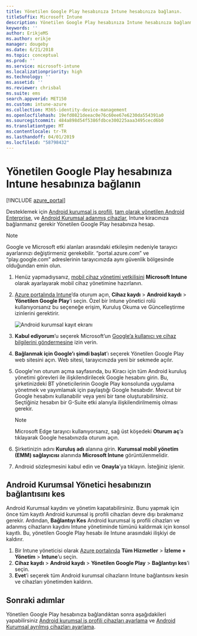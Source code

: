 ```yaml
---
title: Yönetilen Google Play hesabınıza Intune hesabınıza bağlanın.
titleSuffix: Microsoft Intune
description: Yönetilen Google Play hesabınıza Intune hesabınıza bağlanmayı öğreneceksiniz.
keywords: ''
author: ErikjeMS
ms.author: erikje
manager: dougeby
ms.date: 6/21/2018
ms.topic: conceptual
ms.prod: ''
ms.service: microsoft-intune
ms.localizationpriority: high
ms.technology: ''
ms.assetid: ''
ms.reviewer: chrisbal
ms.suite: ems
search.appverid: MET150
ms.custom: intune-azure
ms.collection: M365-identity-device-management
ms.openlocfilehash: 19efd0821deeac0e76c60ee67e6230da554391a0
ms.sourcegitcommit: 484a898d54f5386fdbce300225aaa3495cecd6b0
ms.translationtype: MT
ms.contentlocale: tr-TR
ms.lasthandoff: 04/01/2019
ms.locfileid: "58798432"
---
```

# <a name="connect-your-intune-account-to-your-managed-google-play-account"></a>Yönetilen Google Play hesabınıza Intune hesabınıza bağlanın

[!INCLUDE [azure_portal](./includes/azure_portal.md)]

Desteklemek için [Android kurumsal iş profili](android-work-profile-enroll.md), [tam olarak yönetilen Android Enterprise](android-fully-managed-enroll.md), ve [Android Kurumsal adanmış cihazlar](android-kiosk-enroll.md), Intune kiracınıza bağlanmanız gerekir Yönetilen Google Play hesabınıza hesap.  

> [!NOTE]
> Google ve Microsoft etki alanları arasındaki etkileşim nedeniyle tarayıcı ayarlarınızı değiştirmeniz gerekebilir.  “portal.azure.com” ve “play.google.com” adreslerinin tarayıcınızda aynı güvenlik bölgesinde olduğundan emin olun.

1. Henüz yapmadıysanız, [mobil cihaz yönetimi yetkilisini](mdm-authority-set.md) **Microsoft Intune** olarak ayarlayarak mobil cihaz yönetimine hazırlanın.
2. [Azure portalında Intune](https://aka.ms/intuneportal)’da oturum açın, **Cihaz kaydı** > **Android kaydı** > **Yönetilen Google Play**’i seçin.  Özel bir Intune yönetici rolü kullanıyorsanız bu seçeneğe erişim, Kuruluş Okuma ve Güncelleştirme izinlerini gerektirir.
   
   ![Android kurumsal kayıt ekranı](./media/android-work-bind.png)

3. **Kabul ediyorum**’u seçerek Microsoft’un [Google’a kullanıcı ve cihaz bilgilerini göndermesine](data-intune-sends-to-google.md) izin verin. 
   
4. **Bağlanmak için Google’ı şimdi başlat**’ı seçerek Yönetilen Google Play web sitesini açın. Web sitesi, tarayıcınızda yeni bir sekmede açılır.
  
5. Google'nın oturum açma sayfasında, bu Kiracı için tüm Android kuruluş yönetimi görevleri ile ilişkilendirilecek Google hesabını girin. Bu, şirketinizdeki BT yöneticilerinin Google Play konsolunda uygulama yönetmek ve yayımlamak için paylaştığı Google hesabıdır. Mevcut bir Google hesabını kullanabilir veya yeni bir tane oluşturabilirsiniz. Seçtiğiniz hesabın bir G-Suite etki alanıyla ilişkilendirilmemiş olması gerekir.
    
    > [!Note]
    > Microsoft Edge tarayıcı kullanıyorsanız, sağ üst köşedeki **Oturum aç**’a tıklayarak Google hesabınızda oturum açın.

6. Şirketinizin adını **Kuruluş adı** alanına girin. **Kurumsal mobil yönetim (EMM) sağlayıcısı** alanında **Microsoft Intune** görüntülenmelidir.

7. Android sözleşmesini kabul edin ve **Onayla**’ya tıklayın. İsteğiniz işlenir.

## <a name="disconnect-your-android-enterprise-administrative-account"></a>Android Kurumsal Yönetici hesabınızın bağlantısını kes

Android Kurumsal kaydını ve yönetim kapatabilirsiniz. Bunu yapmak için önce tüm kayıtlı Android kurumsal iş profili cihazları devre dışı bırakmanız gerekir. Ardından, **Bağlantıyı Kes** Android kurumsal iş profili cihazları ve adanmış cihazların kaydını Intune yönetiminde tümünü kaldırmak için konsol kayıtlı. Bu, yönetilen Google Play hesabı ile Intune arasındaki ilişkiyi de kaldırır.

1. Bir Intune yöneticisi olarak [Azure portalında](https://portal.azure.com) **Tüm Hizmetler** > **İzleme + Yönetim** > **Intune**’u seçin.
2. **Cihaz kaydı** > **Android kaydı** > **Yönetilen Google Play** > **Bağlantıyı kes**’i seçin.
3. **Evet**’i seçerek tüm Android kurumsal cihazların Intune bağlantısını kesin ve cihazları yönetimden kaldırın.

## <a name="next-steps"></a>Sonraki adımlar

Yönetilen Google Play hesabınıza bağlandıktan sonra aşağıdakileri yapabilirsiniz [Android kurumsal iş profili cihazları ayarlama](android-work-profile-enroll.md) ve [Android Kurumsal ayrılmış cihazları ayarlama](android-kiosk-enroll.md).
